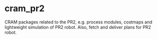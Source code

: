cram_pr2
========

CRAM packages related to the PR2, e.g. process modules, costmaps and lightweight simulation of PR2 robot. Also, fetch and deliver plans for PR2 robot.

